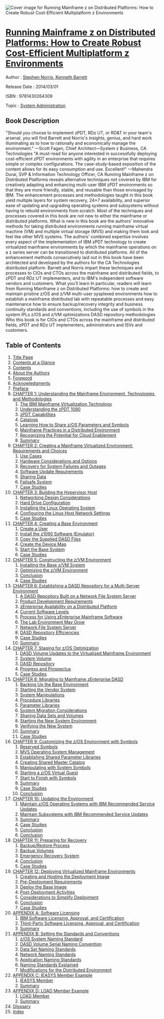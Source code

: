![Cover image for Running Mainframe z on Distributed Platforms: How to Create Robust Cost-Efficient Multiplatform z Environments](https://imgdetail.ebookreading.net/cover/cover/system_admin/EB9781430264309.jpg)

[Running Mainframe z on Distributed Platforms: How to Create Robust Cost-Efficient Multiplatform z Environments](https://ebookreading.net/view/book/Running+Mainframe+z+on+Distributed+Platforms%3A+How+to+Create+Robust+Cost-Efficient+Multiplatform+z+Environments-EB9781430264309_1.html "Running Mainframe z on Distributed Platforms: How to Create Robust Cost-Efficient Multiplatform z Environments")
====================================================================================================================

Author : [Stephen Norris](https://ebookreading.net/search/author/Stephen+Norris),[ Kenneth Barrett](https://ebookreading.net/search/author/+Kenneth+Barrett)

Release Date : 2014/03/01

ISBN : 9781430264309

Topic : [System Administration](https://ebookreading.net/search/category/system-administration)

Book Description
-----------------

"Should you choose to implement zPDT, RDz UT, or RD&amp;T in your team's arsenal, you will find Barrett and Norris's insights, genius, and hard work illuminating as to how to rationally and economically manage the environment." —Scott Fagen, Chief Architect—System z Business, CA Technologies
"A must-read for anyone interested in successfully deploying cost-efficient zPDT environments with agility in an enterprise that requires simple or complex configurations. The case-study-based exposition of the content allows for its easy consumption and use. Excellent!" —Mahendra Durai, SVP &amp; Information Technology Officer, CA
Running Mainframe z on Distributed Platforms reveals alternative techniques not covered by IBM for creatively adapting and enhancing multi-user IBM zPDT environments so that they are more friendly, stable, and reusable than those envisaged by IBM. The enhancement processes and methodologies taught in this book yield multiple layers for system recovery, 24×7 availability, and superior ease of updating and upgrading operating systems and subsystems without having to rebuild environments from scratch.
Most of the techniques and processes covered in this book are not new to either the mainframe or distributed platforms. What is new in this book are the authors' innovative methods for taking distributed environments running mainframe virtual machine (VM) and multiple virtual storage (MVS) and making them look and feel like other MVS systems.
The authors' combined expertise involves every aspect of the implementation of IBM zPDT technology to create virtualized mainframe environments by which the mainframe operations on a z series server can be transitioned to distributed platforms. All of the enhancement methods consecutively laid out in this book have been architected and developed by the authors for the CA Technologies distributed platform. Barrett and Norris impart these techniques and processes to CIOs and CTOs across the mainframe and distributed fields, to zPDT and RDz UT implementers, and to IBM's independent software vendors and customers.
What you'll learn
In particular, readers will learn from Running Mainframe z on Distributed Platforms:
how to create and maintain pristine z/OS and z/VM multi-user sysplexed environments
how to establish a mainframe distributed lab with repeatable processes and easy maintenance
how to ensure backup/recovery integrity and business continuity
standards and conventions, including the use of symbols in the system IPLs
z/OS and z/VM optimizations
DASD repository methodologies
Who this book is for
CIOs and CTOs across the mainframe and distributed fields, zPDT and RDz UT implementers, administrators and ISVs and customers.
              
Table of Contents
-----------------

1. [Title Page](https://ebookreading.net/view/book/Running+Mainframe+z+on+Distributed+Platforms%3A+How+to+Create+Robust+Cost-Efficient+Multiplatform+z+Environments-EB9781430264309_2.html)
1. [Contents at a Glance](https://ebookreading.net/view/book/Running+Mainframe+z+on+Distributed+Platforms%3A+How+to+Create+Robust+Cost-Efficient+Multiplatform+z+Environments-EB9781430264309_4.html)
1. [Contents](https://ebookreading.net/view/book/Running+Mainframe+z+on+Distributed+Platforms%3A+How+to+Create+Robust+Cost-Efficient+Multiplatform+z+Environments-EB9781430264309_5.html)
1. [About the Authors](https://ebookreading.net/view/book/Running+Mainframe+z+on+Distributed+Platforms%3A+How+to+Create+Robust+Cost-Efficient+Multiplatform+z+Environments-EB9781430264309_6.html)
1. [Foreword](https://ebookreading.net/view/book/Running+Mainframe+z+on+Distributed+Platforms%3A+How+to+Create+Robust+Cost-Efficient+Multiplatform+z+Environments-EB9781430264309_7.html)
1. [Acknowledgments](https://ebookreading.net/view/book/Running+Mainframe+z+on+Distributed+Platforms%3A+How+to+Create+Robust+Cost-Efficient+Multiplatform+z+Environments-EB9781430264309_8.html)
1. [Preface](https://ebookreading.net/view/book/Running+Mainframe+z+on+Distributed+Platforms%3A+How+to+Create+Robust+Cost-Efficient+Multiplatform+z+Environments-EB9781430264309_9.html)
1. [CHAPTER 1: Understanding the Mainframe Environment, Technologies, and Methodologies](https://ebookreading.net/view/book/Running+Mainframe+z+on+Distributed+Platforms%3A+How+to+Create+Robust+Cost-Efficient+Multiplatform+z+Environments-EB9781430264309_10.html)
    1. [The IBM Mainframe Virtualization Technology](https://ebookreading.net/view/book/Running+Mainframe+z+on+Distributed+Platforms%3A+How+to+Create+Robust+Cost-Efficient+Multiplatform+z+Environments-EB9781430264309_10.html#Sec1)
    1. [Understanding the zPDT 1090](https://ebookreading.net/view/book/Running+Mainframe+z+on+Distributed+Platforms%3A+How+to+Create+Robust+Cost-Efficient+Multiplatform+z+Environments-EB9781430264309_10.html#Sec2)
    1. [zPDT Capabilities](https://ebookreading.net/view/book/Running+Mainframe+z+on+Distributed+Platforms%3A+How+to+Create+Robust+Cost-Efficient+Multiplatform+z+Environments-EB9781430264309_10.html#Sec3)
    1. [Catalogs](https://ebookreading.net/view/book/Running+Mainframe+z+on+Distributed+Platforms%3A+How+to+Create+Robust+Cost-Efficient+Multiplatform+z+Environments-EB9781430264309_10.html#Sec11)
    1. [Learning How to Share z/OS Parameters and Symbols](https://ebookreading.net/view/book/Running+Mainframe+z+on+Distributed+Platforms%3A+How+to+Create+Robust+Cost-Efficient+Multiplatform+z+Environments-EB9781430264309_10.html#Sec15)
    1. [Mainframe Practices in a Distributed Environment](https://ebookreading.net/view/book/Running+Mainframe+z+on+Distributed+Platforms%3A+How+to+Create+Robust+Cost-Efficient+Multiplatform+z+Environments-EB9781430264309_10.html#Sec16)
    1. [Recognizing the Potential for Cloud Enablement](https://ebookreading.net/view/book/Running+Mainframe+z+on+Distributed+Platforms%3A+How+to+Create+Robust+Cost-Efficient+Multiplatform+z+Environments-EB9781430264309_10.html#Sec20)
    1. [Summary](https://ebookreading.net/view/book/Running+Mainframe+z+on+Distributed+Platforms%3A+How+to+Create+Robust+Cost-Efficient+Multiplatform+z+Environments-EB9781430264309_10.html#Sec21)
1. [CHAPTER 2: Creating a Mainframe Virtualized Environment: Requirements and Choices](https://ebookreading.net/view/book/Running+Mainframe+z+on+Distributed+Platforms%3A+How+to+Create+Robust+Cost-Efficient+Multiplatform+z+Environments-EB9781430264309_11.html)
    1. [Use Cases](https://ebookreading.net/view/book/Running+Mainframe+z+on+Distributed+Platforms%3A+How+to+Create+Robust+Cost-Efficient+Multiplatform+z+Environments-EB9781430264309_11.html#Sec1)
    1. [Hardware Considerations and Options](https://ebookreading.net/view/book/Running+Mainframe+z+on+Distributed+Platforms%3A+How+to+Create+Robust+Cost-Efficient+Multiplatform+z+Environments-EB9781430264309_11.html#Sec2)
    1. [Recovery for System Failures and Outages](https://ebookreading.net/view/book/Running+Mainframe+z+on+Distributed+Platforms%3A+How+to+Create+Robust+Cost-Efficient+Multiplatform+z+Environments-EB9781430264309_11.html#Sec7)
    1. [Software Update Requirements](https://ebookreading.net/view/book/Running+Mainframe+z+on+Distributed+Platforms%3A+How+to+Create+Robust+Cost-Efficient+Multiplatform+z+Environments-EB9781430264309_11.html#Sec10)
    1. [Sharing Data](https://ebookreading.net/view/book/Running+Mainframe+z+on+Distributed+Platforms%3A+How+to+Create+Robust+Cost-Efficient+Multiplatform+z+Environments-EB9781430264309_11.html#Sec11)
    1. [Failsafe System](https://ebookreading.net/view/book/Running+Mainframe+z+on+Distributed+Platforms%3A+How+to+Create+Robust+Cost-Efficient+Multiplatform+z+Environments-EB9781430264309_11.html#Sec12)
    1. [Case Studies](https://ebookreading.net/view/book/Running+Mainframe+z+on+Distributed+Platforms%3A+How+to+Create+Robust+Cost-Efficient+Multiplatform+z+Environments-EB9781430264309_11.html#Sec13)
1. [CHAPTER 3: Building the Hypervisor Host](https://ebookreading.net/view/book/Running+Mainframe+z+on+Distributed+Platforms%3A+How+to+Create+Robust+Cost-Efficient+Multiplatform+z+Environments-EB9781430264309_12.html)
    1. [Networking Design Considerations](https://ebookreading.net/view/book/Running+Mainframe+z+on+Distributed+Platforms%3A+How+to+Create+Robust+Cost-Efficient+Multiplatform+z+Environments-EB9781430264309_12.html#Sec1)
    1. [Hard Drive Configuration](https://ebookreading.net/view/book/Running+Mainframe+z+on+Distributed+Platforms%3A+How+to+Create+Robust+Cost-Efficient+Multiplatform+z+Environments-EB9781430264309_12.html#Sec8)
    1. [Installing the Linux Operating System](https://ebookreading.net/view/book/Running+Mainframe+z+on+Distributed+Platforms%3A+How+to+Create+Robust+Cost-Efficient+Multiplatform+z+Environments-EB9781430264309_12.html#Sec11)
    1. [Configuring the Linux Host Network Settings](https://ebookreading.net/view/book/Running+Mainframe+z+on+Distributed+Platforms%3A+How+to+Create+Robust+Cost-Efficient+Multiplatform+z+Environments-EB9781430264309_12.html#Sec22)
    1. [Case Studies](https://ebookreading.net/view/book/Running+Mainframe+z+on+Distributed+Platforms%3A+How+to+Create+Robust+Cost-Efficient+Multiplatform+z+Environments-EB9781430264309_12.html#Sec23)
1. [CHAPTER 4: Creating a Base Environment](https://ebookreading.net/view/book/Running+Mainframe+z+on+Distributed+Platforms%3A+How+to+Create+Robust+Cost-Efficient+Multiplatform+z+Environments-EB9781430264309_13.html)
    1. [Create a User](https://ebookreading.net/view/book/Running+Mainframe+z+on+Distributed+Platforms%3A+How+to+Create+Robust+Cost-Efficient+Multiplatform+z+Environments-EB9781430264309_13.html#Sec1)
    1. [Install the z1090 Software (Emulator)](https://ebookreading.net/view/book/Running+Mainframe+z+on+Distributed+Platforms%3A+How+to+Create+Robust+Cost-Efficient+Multiplatform+z+Environments-EB9781430264309_13.html#Sec2)
    1. [Copy the Supplied DASD Files](https://ebookreading.net/view/book/Running+Mainframe+z+on+Distributed+Platforms%3A+How+to+Create+Robust+Cost-Efficient+Multiplatform+z+Environments-EB9781430264309_13.html#Sec3)
    1. [Create the Device Map](https://ebookreading.net/view/book/Running+Mainframe+z+on+Distributed+Platforms%3A+How+to+Create+Robust+Cost-Efficient+Multiplatform+z+Environments-EB9781430264309_13.html#Sec4)
    1. [Start the Base System](https://ebookreading.net/view/book/Running+Mainframe+z+on+Distributed+Platforms%3A+How+to+Create+Robust+Cost-Efficient+Multiplatform+z+Environments-EB9781430264309_13.html#Sec14)
    1. [Case Studies](https://ebookreading.net/view/book/Running+Mainframe+z+on+Distributed+Platforms%3A+How+to+Create+Robust+Cost-Efficient+Multiplatform+z+Environments-EB9781430264309_13.html#Sec15)
1. [CHAPTER 5: Constructing the z/VM Environment](https://ebookreading.net/view/book/Running+Mainframe+z+on+Distributed+Platforms%3A+How+to+Create+Robust+Cost-Efficient+Multiplatform+z+Environments-EB9781430264309_14.html)
    1. [Installing the Base z/VM System](https://ebookreading.net/view/book/Running+Mainframe+z+on+Distributed+Platforms%3A+How+to+Create+Robust+Cost-Efficient+Multiplatform+z+Environments-EB9781430264309_14.html#Sec1)
    1. [Optimizing the z/VM Environment](https://ebookreading.net/view/book/Running+Mainframe+z+on+Distributed+Platforms%3A+How+to+Create+Robust+Cost-Efficient+Multiplatform+z+Environments-EB9781430264309_14.html#Sec5)
    1. [Conclusion](https://ebookreading.net/view/book/Running+Mainframe+z+on+Distributed+Platforms%3A+How+to+Create+Robust+Cost-Efficient+Multiplatform+z+Environments-EB9781430264309_14.html#Sec19)
    1. [Case Studies](https://ebookreading.net/view/book/Running+Mainframe+z+on+Distributed+Platforms%3A+How+to+Create+Robust+Cost-Efficient+Multiplatform+z+Environments-EB9781430264309_14.html#Sec20)
1. [CHAPTER 6: Establishing a DASD Repository for a Multi-Server Environment](https://ebookreading.net/view/book/Running+Mainframe+z+on+Distributed+Platforms%3A+How+to+Create+Robust+Cost-Efficient+Multiplatform+z+Environments-EB9781430264309_15.html)
    1. [A DASD Repository Built on a Network File System Server](https://ebookreading.net/view/book/Running+Mainframe+z+on+Distributed+Platforms%3A+How+to+Create+Robust+Cost-Efficient+Multiplatform+z+Environments-EB9781430264309_15.html#Sec1)
    1. [Product Development Requirements](https://ebookreading.net/view/book/Running+Mainframe+z+on+Distributed+Platforms%3A+How+to+Create+Robust+Cost-Efficient+Multiplatform+z+Environments-EB9781430264309_15.html#Sec2)
    1. [zEnterprise Availability on a Distributed Platform](https://ebookreading.net/view/book/Running+Mainframe+z+on+Distributed+Platforms%3A+How+to+Create+Robust+Cost-Efficient+Multiplatform+z+Environments-EB9781430264309_15.html#Sec3)
    1. [Current Software Levels](https://ebookreading.net/view/book/Running+Mainframe+z+on+Distributed+Platforms%3A+How+to+Create+Robust+Cost-Efficient+Multiplatform+z+Environments-EB9781430264309_15.html#Sec4)
    1. [Process for Using zEnterprise Mainframe Software](https://ebookreading.net/view/book/Running+Mainframe+z+on+Distributed+Platforms%3A+How+to+Create+Robust+Cost-Efficient+Multiplatform+z+Environments-EB9781430264309_15.html#Sec5)
    1. [The Lab Environment May Grow](https://ebookreading.net/view/book/Running+Mainframe+z+on+Distributed+Platforms%3A+How+to+Create+Robust+Cost-Efficient+Multiplatform+z+Environments-EB9781430264309_15.html#Sec6)
    1. [Network File System Server](https://ebookreading.net/view/book/Running+Mainframe+z+on+Distributed+Platforms%3A+How+to+Create+Robust+Cost-Efficient+Multiplatform+z+Environments-EB9781430264309_15.html#Sec9)
    1. [DASD Repository Efficiencies](https://ebookreading.net/view/book/Running+Mainframe+z+on+Distributed+Platforms%3A+How+to+Create+Robust+Cost-Efficient+Multiplatform+z+Environments-EB9781430264309_15.html#Sec10)
    1. [Case Studies](https://ebookreading.net/view/book/Running+Mainframe+z+on+Distributed+Platforms%3A+How+to+Create+Robust+Cost-Efficient+Multiplatform+z+Environments-EB9781430264309_15.html#Sec15)
    1. [Summary](https://ebookreading.net/view/book/Running+Mainframe+z+on+Distributed+Platforms%3A+How+to+Create+Robust+Cost-Efficient+Multiplatform+z+Environments-EB9781430264309_15.html#Sec18)
1. [CHAPTER 7: Staging for z/OS Optimization](https://ebookreading.net/view/book/Running+Mainframe+z+on+Distributed+Platforms%3A+How+to+Create+Robust+Cost-Efficient+Multiplatform+z+Environments-EB9781430264309_16.html)
    1. [DASD Volume Updates to the Virtualized Mainframe Environment](https://ebookreading.net/view/book/Running+Mainframe+z+on+Distributed+Platforms%3A+How+to+Create+Robust+Cost-Efficient+Multiplatform+z+Environments-EB9781430264309_16.html#Sec1)
    1. [System Volume](https://ebookreading.net/view/book/Running+Mainframe+z+on+Distributed+Platforms%3A+How+to+Create+Robust+Cost-Efficient+Multiplatform+z+Environments-EB9781430264309_16.html#Sec14)
    1. [DASD Repository](https://ebookreading.net/view/book/Running+Mainframe+z+on+Distributed+Platforms%3A+How+to+Create+Robust+Cost-Efficient+Multiplatform+z+Environments-EB9781430264309_16.html#Sec15)
    1. [Progress and Prospectus](https://ebookreading.net/view/book/Running+Mainframe+z+on+Distributed+Platforms%3A+How+to+Create+Robust+Cost-Efficient+Multiplatform+z+Environments-EB9781430264309_16.html#Sec19)
    1. [Case Studies](https://ebookreading.net/view/book/Running+Mainframe+z+on+Distributed+Platforms%3A+How+to+Create+Robust+Cost-Efficient+Multiplatform+z+Environments-EB9781430264309_16.html#Sec20)
1. [CHAPTER 8: Migrating to Mainframe zEnterprise DASD](https://ebookreading.net/view/book/Running+Mainframe+z+on+Distributed+Platforms%3A+How+to+Create+Robust+Cost-Efficient+Multiplatform+z+Environments-EB9781430264309_17.html)
    1. [Backing Up the Base Environment](https://ebookreading.net/view/book/Running+Mainframe+z+on+Distributed+Platforms%3A+How+to+Create+Robust+Cost-Efficient+Multiplatform+z+Environments-EB9781430264309_17.html#Sec1)
    1. [Starting the Vendor System](https://ebookreading.net/view/book/Running+Mainframe+z+on+Distributed+Platforms%3A+How+to+Create+Robust+Cost-Efficient+Multiplatform+z+Environments-EB9781430264309_17.html#Sec2)
    1. [System Manipulations](https://ebookreading.net/view/book/Running+Mainframe+z+on+Distributed+Platforms%3A+How+to+Create+Robust+Cost-Efficient+Multiplatform+z+Environments-EB9781430264309_17.html#Sec5)
    1. [Procedure Libraries](https://ebookreading.net/view/book/Running+Mainframe+z+on+Distributed+Platforms%3A+How+to+Create+Robust+Cost-Efficient+Multiplatform+z+Environments-EB9781430264309_17.html#Sec18)
    1. [Parameter Libraries](https://ebookreading.net/view/book/Running+Mainframe+z+on+Distributed+Platforms%3A+How+to+Create+Robust+Cost-Efficient+Multiplatform+z+Environments-EB9781430264309_17.html#Sec21)
    1. [System Migration Considerations](https://ebookreading.net/view/book/Running+Mainframe+z+on+Distributed+Platforms%3A+How+to+Create+Robust+Cost-Efficient+Multiplatform+z+Environments-EB9781430264309_17.html#Sec24)
    1. [Sharing Data Sets and Volumes](https://ebookreading.net/view/book/Running+Mainframe+z+on+Distributed+Platforms%3A+How+to+Create+Robust+Cost-Efficient+Multiplatform+z+Environments-EB9781430264309_17.html#Sec41)
    1. [Starting the New System Environment](https://ebookreading.net/view/book/Running+Mainframe+z+on+Distributed+Platforms%3A+How+to+Create+Robust+Cost-Efficient+Multiplatform+z+Environments-EB9781430264309_17.html#Sec42)
    1. [Verifying the New System](https://ebookreading.net/view/book/Running+Mainframe+z+on+Distributed+Platforms%3A+How+to+Create+Robust+Cost-Efficient+Multiplatform+z+Environments-EB9781430264309_17.html#Sec43)
    1. [Summary](https://ebookreading.net/view/book/Running+Mainframe+z+on+Distributed+Platforms%3A+How+to+Create+Robust+Cost-Efficient+Multiplatform+z+Environments-EB9781430264309_17.html#Sec44)
    1. [Case Studies](https://ebookreading.net/view/book/Running+Mainframe+z+on+Distributed+Platforms%3A+How+to+Create+Robust+Cost-Efficient+Multiplatform+z+Environments-EB9781430264309_17.html#Sec45)
1. [CHAPTER 9: Customizing the z/OS Environment with Symbols](https://ebookreading.net/view/book/Running+Mainframe+z+on+Distributed+Platforms%3A+How+to+Create+Robust+Cost-Efficient+Multiplatform+z+Environments-EB9781430264309_18.html)
    1. [Reserved Symbols](https://ebookreading.net/view/book/Running+Mainframe+z+on+Distributed+Platforms%3A+How+to+Create+Robust+Cost-Efficient+Multiplatform+z+Environments-EB9781430264309_18.html#Sec1)
    1. [MVS Operating System Management](https://ebookreading.net/view/book/Running+Mainframe+z+on+Distributed+Platforms%3A+How+to+Create+Robust+Cost-Efficient+Multiplatform+z+Environments-EB9781430264309_18.html#Sec2)
    1. [Establishing Shared Parameter Libraries](https://ebookreading.net/view/book/Running+Mainframe+z+on+Distributed+Platforms%3A+How+to+Create+Robust+Cost-Efficient+Multiplatform+z+Environments-EB9781430264309_18.html#Sec7)
    1. [Creating Shared Master Catalog](https://ebookreading.net/view/book/Running+Mainframe+z+on+Distributed+Platforms%3A+How+to+Create+Robust+Cost-Efficient+Multiplatform+z+Environments-EB9781430264309_18.html#Sec19)
    1. [Manipulating with System Symbols](https://ebookreading.net/view/book/Running+Mainframe+z+on+Distributed+Platforms%3A+How+to+Create+Robust+Cost-Efficient+Multiplatform+z+Environments-EB9781430264309_18.html#Sec20)
    1. [Starting a z/OS Virtual Guest](https://ebookreading.net/view/book/Running+Mainframe+z+on+Distributed+Platforms%3A+How+to+Create+Robust+Cost-Efficient+Multiplatform+z+Environments-EB9781430264309_18.html#Sec23)
    1. [Start to Finish with Symbols](https://ebookreading.net/view/book/Running+Mainframe+z+on+Distributed+Platforms%3A+How+to+Create+Robust+Cost-Efficient+Multiplatform+z+Environments-EB9781430264309_18.html#Sec24)
    1. [Summary](https://ebookreading.net/view/book/Running+Mainframe+z+on+Distributed+Platforms%3A+How+to+Create+Robust+Cost-Efficient+Multiplatform+z+Environments-EB9781430264309_18.html#Sec36)
    1. [Case Studies](https://ebookreading.net/view/book/Running+Mainframe+z+on+Distributed+Platforms%3A+How+to+Create+Robust+Cost-Efficient+Multiplatform+z+Environments-EB9781430264309_18.html#Sec37)
    1. [Conclusion](https://ebookreading.net/view/book/Running+Mainframe+z+on+Distributed+Platforms%3A+How+to+Create+Robust+Cost-Efficient+Multiplatform+z+Environments-EB9781430264309_18.html#Sec41)
1. [CHAPTER 10: Updating the Environment](https://ebookreading.net/view/book/Running+Mainframe+z+on+Distributed+Platforms%3A+How+to+Create+Robust+Cost-Efficient+Multiplatform+z+Environments-EB9781430264309_19.html)
    1. [Maintain z/OS Operating Systems with IBM Recommended Service Updates](https://ebookreading.net/view/book/Running+Mainframe+z+on+Distributed+Platforms%3A+How+to+Create+Robust+Cost-Efficient+Multiplatform+z+Environments-EB9781430264309_19.html#Sec1)
    1. [Maintain Subsystems with IBM Recommended Service Updates](https://ebookreading.net/view/book/Running+Mainframe+z+on+Distributed+Platforms%3A+How+to+Create+Robust+Cost-Efficient+Multiplatform+z+Environments-EB9781430264309_19.html#Sec13)
    1. [Summary](https://ebookreading.net/view/book/Running+Mainframe+z+on+Distributed+Platforms%3A+How+to+Create+Robust+Cost-Efficient+Multiplatform+z+Environments-EB9781430264309_19.html#Sec14)
    1. [Case Studies](https://ebookreading.net/view/book/Running+Mainframe+z+on+Distributed+Platforms%3A+How+to+Create+Robust+Cost-Efficient+Multiplatform+z+Environments-EB9781430264309_19.html#Sec15)
    1. [Conclusion](https://ebookreading.net/view/book/Running+Mainframe+z+on+Distributed+Platforms%3A+How+to+Create+Robust+Cost-Efficient+Multiplatform+z+Environments-EB9781430264309_19.html#Sec17)
    1. [Conclusion](https://ebookreading.net/view/book/Running+Mainframe+z+on+Distributed+Platforms%3A+How+to+Create+Robust+Cost-Efficient+Multiplatform+z+Environments-EB9781430264309_19.html#Sec19)
1. [CHAPTER 11: Preparing for Recovery](https://ebookreading.net/view/book/Running+Mainframe+z+on+Distributed+Platforms%3A+How+to+Create+Robust+Cost-Efficient+Multiplatform+z+Environments-EB9781430264309_20.html)
    1. [Backup/Restore Process](https://ebookreading.net/view/book/Running+Mainframe+z+on+Distributed+Platforms%3A+How+to+Create+Robust+Cost-Efficient+Multiplatform+z+Environments-EB9781430264309_20.html#Sec1)
    1. [Backup Volumes](https://ebookreading.net/view/book/Running+Mainframe+z+on+Distributed+Platforms%3A+How+to+Create+Robust+Cost-Efficient+Multiplatform+z+Environments-EB9781430264309_20.html#Sec6)
    1. [Emergency Recovery System](https://ebookreading.net/view/book/Running+Mainframe+z+on+Distributed+Platforms%3A+How+to+Create+Robust+Cost-Efficient+Multiplatform+z+Environments-EB9781430264309_20.html#Sec7)
    1. [Conclusion](https://ebookreading.net/view/book/Running+Mainframe+z+on+Distributed+Platforms%3A+How+to+Create+Robust+Cost-Efficient+Multiplatform+z+Environments-EB9781430264309_20.html#Sec10)
    1. [Case Studies](https://ebookreading.net/view/book/Running+Mainframe+z+on+Distributed+Platforms%3A+How+to+Create+Robust+Cost-Efficient+Multiplatform+z+Environments-EB9781430264309_20.html#Sec11)
1. [CHAPTER 12: Deploying Virtualized Mainframe Environments](https://ebookreading.net/view/book/Running+Mainframe+z+on+Distributed+Platforms%3A+How+to+Create+Robust+Cost-Efficient+Multiplatform+z+Environments-EB9781430264309_21.html)
    1. [Creating and Hosting the Deployment Image](https://ebookreading.net/view/book/Running+Mainframe+z+on+Distributed+Platforms%3A+How+to+Create+Robust+Cost-Efficient+Multiplatform+z+Environments-EB9781430264309_21.html#Sec1)
    1. [Pre-Deployment Requirements](https://ebookreading.net/view/book/Running+Mainframe+z+on+Distributed+Platforms%3A+How+to+Create+Robust+Cost-Efficient+Multiplatform+z+Environments-EB9781430264309_21.html#Sec5)
    1. [Deploy the Base Image](https://ebookreading.net/view/book/Running+Mainframe+z+on+Distributed+Platforms%3A+How+to+Create+Robust+Cost-Efficient+Multiplatform+z+Environments-EB9781430264309_21.html#Sec9)
    1. [Post-Deployment Activities](https://ebookreading.net/view/book/Running+Mainframe+z+on+Distributed+Platforms%3A+How+to+Create+Robust+Cost-Efficient+Multiplatform+z+Environments-EB9781430264309_21.html#Sec15)
    1. [Considerations to Simplify Deployment](https://ebookreading.net/view/book/Running+Mainframe+z+on+Distributed+Platforms%3A+How+to+Create+Robust+Cost-Efficient+Multiplatform+z+Environments-EB9781430264309_21.html#Sec20)
    1. [Conclusion](https://ebookreading.net/view/book/Running+Mainframe+z+on+Distributed+Platforms%3A+How+to+Create+Robust+Cost-Efficient+Multiplatform+z+Environments-EB9781430264309_21.html#Sec23)
    1. [Case Studies](https://ebookreading.net/view/book/Running+Mainframe+z+on+Distributed+Platforms%3A+How+to+Create+Robust+Cost-Efficient+Multiplatform+z+Environments-EB9781430264309_21.html#Sec24)
1. [APPENDIX A: Software Licensing](https://ebookreading.net/view/book/Running+Mainframe+z+on+Distributed+Platforms%3A+How+to+Create+Robust+Cost-Efficient+Multiplatform+z+Environments-EB9781430264309_22.html)
    1. [IBM Software Licensing, Approval, and Certification](https://ebookreading.net/view/book/Running+Mainframe+z+on+Distributed+Platforms%3A+How+to+Create+Robust+Cost-Efficient+Multiplatform+z+Environments-EB9781430264309_22.html#Sec1)
    1. [Third-Party Software Licensing, Approval, and Certification](https://ebookreading.net/view/book/Running+Mainframe+z+on+Distributed+Platforms%3A+How+to+Create+Robust+Cost-Efficient+Multiplatform+z+Environments-EB9781430264309_22.html#Sec2)
    1. [Summary](https://ebookreading.net/view/book/Running+Mainframe+z+on+Distributed+Platforms%3A+How+to+Create+Robust+Cost-Efficient+Multiplatform+z+Environments-EB9781430264309_22.html#Sec3)
1. [APPENDIX B: Setting the Standards and Conventions](https://ebookreading.net/view/book/Running+Mainframe+z+on+Distributed+Platforms%3A+How+to+Create+Robust+Cost-Efficient+Multiplatform+z+Environments-EB9781430264309_23.html)
    1. [z/OS System Naming Standard](https://ebookreading.net/view/book/Running+Mainframe+z+on+Distributed+Platforms%3A+How+to+Create+Robust+Cost-Efficient+Multiplatform+z+Environments-EB9781430264309_23.html#Sec1)
    1. [DASD Volume Serial Naming Convention](https://ebookreading.net/view/book/Running+Mainframe+z+on+Distributed+Platforms%3A+How+to+Create+Robust+Cost-Efficient+Multiplatform+z+Environments-EB9781430264309_23.html#Sec2)
    1. [Data Set Naming Standards](https://ebookreading.net/view/book/Running+Mainframe+z+on+Distributed+Platforms%3A+How+to+Create+Robust+Cost-Efficient+Multiplatform+z+Environments-EB9781430264309_23.html#Sec9)
    1. [Network Naming Standards](https://ebookreading.net/view/book/Running+Mainframe+z+on+Distributed+Platforms%3A+How+to+Create+Robust+Cost-Efficient+Multiplatform+z+Environments-EB9781430264309_23.html#Sec12)
    1. [Application Naming Standards](https://ebookreading.net/view/book/Running+Mainframe+z+on+Distributed+Platforms%3A+How+to+Create+Robust+Cost-Efficient+Multiplatform+z+Environments-EB9781430264309_23.html#Sec13)
    1. [Naming Standards Explained](https://ebookreading.net/view/book/Running+Mainframe+z+on+Distributed+Platforms%3A+How+to+Create+Robust+Cost-Efficient+Multiplatform+z+Environments-EB9781430264309_23.html#Sec14)
    1. [Modifications for the Distributed Environment](https://ebookreading.net/view/book/Running+Mainframe+z+on+Distributed+Platforms%3A+How+to+Create+Robust+Cost-Efficient+Multiplatform+z+Environments-EB9781430264309_23.html#Sec20)
1. [APPENDIX C: IEASYS Member Example](https://ebookreading.net/view/book/Running+Mainframe+z+on+Distributed+Platforms%3A+How+to+Create+Robust+Cost-Efficient+Multiplatform+z+Environments-EB9781430264309_24.html)
    1. [IEASYS Member](https://ebookreading.net/view/book/Running+Mainframe+z+on+Distributed+Platforms%3A+How+to+Create+Robust+Cost-Efficient+Multiplatform+z+Environments-EB9781430264309_24.html#Sec1)
    1. [Summary](https://ebookreading.net/view/book/Running+Mainframe+z+on+Distributed+Platforms%3A+How+to+Create+Robust+Cost-Efficient+Multiplatform+z+Environments-EB9781430264309_24.html#Sec2)
1. [APPENDIX D: LOAD Member Example](https://ebookreading.net/view/book/Running+Mainframe+z+on+Distributed+Platforms%3A+How+to+Create+Robust+Cost-Efficient+Multiplatform+z+Environments-EB9781430264309_25.html)
    1. [LOAD Member](https://ebookreading.net/view/book/Running+Mainframe+z+on+Distributed+Platforms%3A+How+to+Create+Robust+Cost-Efficient+Multiplatform+z+Environments-EB9781430264309_25.html#Sec1)
    1. [Summary](https://ebookreading.net/view/book/Running+Mainframe+z+on+Distributed+Platforms%3A+How+to+Create+Robust+Cost-Efficient+Multiplatform+z+Environments-EB9781430264309_25.html#Sec2)
1. [Glossary](https://ebookreading.net/view/book/Running+Mainframe+z+on+Distributed+Platforms%3A+How+to+Create+Robust+Cost-Efficient+Multiplatform+z+Environments-EB9781430264309_26.html)
1. [Index](https://ebookreading.net/view/book/Running+Mainframe+z+on+Distributed+Platforms%3A+How+to+Create+Robust+Cost-Efficient+Multiplatform+z+Environments-EB9781430264309_27.html)
